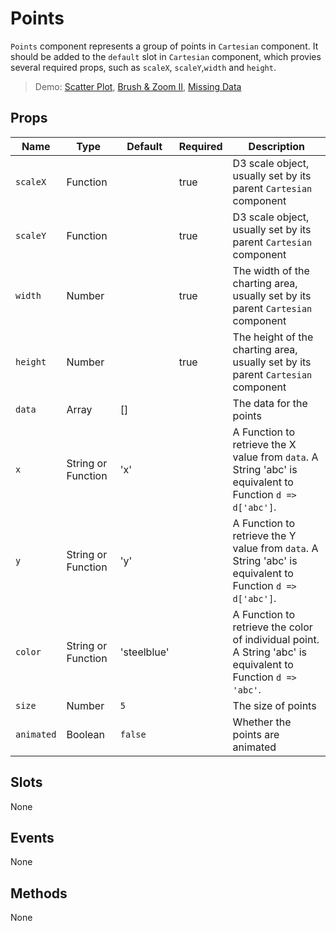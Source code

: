 # Points

`Points` component represents a group of points in `Cartesian` component. It should be added to the `default` slot in `Cartesian` component, which provies several required props, such as `scaleX`, `scaleY`,`width` and `height`.

> Demo: [Scatter Plot](#/gallery/scatter-plot), [Brush & Zoom II](#/gallery/brush-and-zoom-ii), [Missing Data](#/gallery/missing-data)

## Props

Name             | Type       | Default      | Required | Description
---------------- | ---------- | ------------ | -------- | -----------------------
`scaleX`         | Function   |              | true     | D3 scale object, usually set by its parent `Cartesian` component
`scaleY`         | Function   |              | true     | D3 scale object, usually set by its parent `Cartesian` component
`width`          | Number     |              | true     | The width of the charting area, usually set by its parent `Cartesian` component
`height`         | Number     |              | true     | The height of the charting area, usually set by its parent `Cartesian` component
`data`           | Array      | []           |          | The data for the points
`x`              | String or Function | 'x'          |          | A Function to retrieve the X value from `data`. A String 'abc' is equivalent to Function `d => d['abc']`.
`y`              | String or Function | 'y'          |          | A Function to retrieve the Y value from `data`. A String 'abc' is equivalent to Function `d => d['abc']`.
`color`          | String or Function | 'steelblue'  |          | A Function to retrieve the color of individual point. A String 'abc' is equivalent to Function `d => 'abc'`.
`size`           | Number     | `5`          |          | The size of points
`animated`       | Boolean    | `false`      |          | Whether the points are animated

## Slots

None

## Events

None

## Methods

None